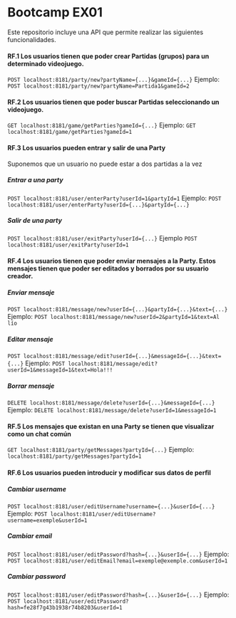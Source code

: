 # Bootcamp EX01

Este repositorio incluye una API que permite realizar las siguientes funcionalidades.


#### RF.1  Los  usuarios tienen que poder crear Partidas (grupos) para un determinado videojuego.
`POST localhost:8181/party/new?partyName={...}&gameId={...}`
Ejemplo: `POST localhost:8181/party/new?partyName=Partida1&gameId=2`

#### RF.2 Los usuarios tienen que poder buscar Partidas seleccionando un videojuego.
`GET localhost:8181/game/getParties?gameId={...}`
Ejemplo: `GET localhost:8181/game/getParties?gameId=1`

#### RF.3 Los usuarios pueden entrar y salir de una Party
Suponemos que un usuario no puede estar a dos partidas a la vez

##### Entrar a una party
`POST localhost:8181/user/enterParty?userId=1&partyId=1`
Ejemplo: `POST localhost:8181/user/enterParty?userId={...}&partyId={...}`

##### Salir de una party
`POST localhost:8181/user/exitParty?userId={...}`
Ejemplo `POST localhost:8181/user/exitParty?userId=1`

#### RF.4 Los  usuarios  tienen  que  poder  enviar  mensajes  a  la  Party. Estos mensajes tienen que poder ser editados y borrados por su usuario creador.

##### Enviar mensaje
`POST localhost:8181/message/new?userId={...}&partyId={...}&text={...}`
Ejemplo: `POST localhost:8181/message/new?userId=2&partyId=1&text=Al lío`

##### Editar mensaje
`POST localhost:8181/message/edit?userId={...}&messageId={...}&text={...}`
Ejemplo: `POST localhost:8181/message/edit?userId=1&messageId=1&text=Hola!!!`

##### Borrar mensaje
`DELETE localhost:8181/message/delete?userId={...}&messageId={...}`
Ejemplo: `DELETE localhost:8181/message/delete?userId=1&messageId=1`

#### RF.5  Los mensajes que existan en una Party se tienen que visualizar como un chat común
`GET localhost:8181/party/getMessages?partyId={...}`
Ejemplo: `localhost:8181/party/getMessages?partyId=1`

#### RF.6 Los usuarios pueden introducir y modiﬁcar sus datos de perﬁl
##### Cambiar username
`POST localhost:8181/user/editUsername?username={...}&userId={...}`
Ejemplo: `POST localhost:8181/user/editUsername?username=exemple&userId=1`

##### Cambiar email
`POST localhost:8181/user/editPassword?hash={...}&userId={...}`
Ejemplo: `POST localhost:8181/user/editEmail?email=exemple@exemple.com&userId=1`

##### Cambiar password
`POST localhost:8181/user/editPassword?hash={...}&userId={...}`
Ejemplo: `POST localhost:8181/user/editPassword?hash=fe28f7g43b1938r74b8203&userId=1`